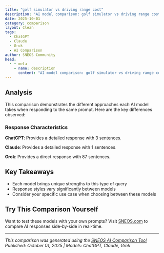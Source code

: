 ```yaml
---
title: "golf simulator vs driving range cost"
description: "AI model comparison: golf simulator vs driving range cost..."
date: 2025-10-01
category: comparison
layout: Clean
tags:
  - ChatGPT
  - Claude
  - Grok
  - AI Comparison
author: SNEOS Community
head:
  - - meta
    - name: description
      content: "AI model comparison: golf simulator vs driving range cost..."
---
```


<ChatComparison
  title="golf simulator vs driving range cost"
  prompt="golf simulator vs driving range cost"
  :responses='{"ChatGPT": "When comparing the costs of a golf simulator versus a traditional driving range, there are several factors to consider:\n\n### Golf Simulator Cost\n**Initial Investment:**\n- **Basic Home Simulator:** $1,000 - $5,000 (includes sensor, screen, basic software)\n- **Mid-Range Setup:** $5,000 - $15,000 (better sensors, improved software, impact mats, better screens)\n- **High-End Simulator:** $15,000 - $50,000\u002B (professional-grade systems with advanced ball tracking, high-resolution projectors, full enclosures, custom software)\n\n**Additional Costs:**\n- Space or room modification (lighting, flooring, ceiling height)\n- Software subscriptions or upgrades\n- Maintenance and occasional repairs\n- Electricity usage (minimal)\n\n**Pros:**\n- Use anytime indoors regardless of weather\n- Practice different courses around the world\n- Data analytics for improving game\n- Privacy and convenience\n\n---\n\n### Driving Range Cost\n**Per Visit Cost:**\n- Typical driving range balls: $5 - $15 per bucket depending on location and number of balls\n- Membership options may reduce per visit cost\n\n**Additional Costs:**\n- Travel time and cost to get there\n- Potential additional fees for lessons or special facilities\n\n**Pros:**\n- Real outdoor environment with real grass mats or turf\n- Social environment, space to move freely\n- Typically lower upfront cost (pay-as-you-go)\n\n---\n\n### Summary Comparison\n\n| Aspect | Golf Simulator | Driving Range |\n|------------------|--------------------------------|---------------------------------|\n| Upfront Cost | $1,000 to $50,000\u002B | Minimal (pay per ball bucket) |\n| Recurring Cost | Software updates, electricity | Cost per bucket (typically $5-$15) |\n| Convenience | Anytime, indoor, private | Weather dependent, travel needed |\n| Experience | Virtual courses, data analytics | Real driving outside |\n| Space Required | Dedicated indoor space | None, goes to range location |\n\n**Bottom Line:** \n- If you want a one-time investment for year-round practice and data analytics, a golf simulator is ideal but expensive upfront. \n- For occasional practice without high upfront costs, a driving range is more budget-friendly but less flexible.\n\nIf you need advice based on your budget or space, feel free to ask!", "Claude": "Here\u0027s a cost comparison between golf simulators and driving ranges:\n\n## **Golf Simulator Costs**\n\n**Home Purchase:**\n- Basic simulators: $2,000-$5,000\n- Mid-range: $15,000-$30,000\n- High-end: $50,000-$100,000\u002B\n- Installation/setup: $1,000-$5,000\n\n**Rental/Hourly:**\n- Indoor facilities: $25-$60/hour\n- Some offer memberships: $100-$300/month\n\n## **Driving Range Costs**\n\n**Per Visit:**\n- Small bucket (30-40 balls): $5-$8\n- Medium bucket (50-60 balls): $8-$12\n- Large bucket (80-100 balls): $12-$18\n\n**Memberships:**\n- Monthly unlimited: $50-$150\n- Annual passes: $500-$1,500\n\n## **Long-term Cost Analysis**\n\n**Break-even scenarios:**\n- If you visit a range 2-3x/week spending $10-15 each time, you\u0027d spend $1,000-$2,300 annually\n- A basic home simulator could pay for itself in 1-3 years\n- Simulator rentals become expensive with frequent use\n\n**Additional considerations:**\n- Simulators: No weather limitations, detailed analytics, course play\n- Ranges: Real ball flight, outdoor experience, no equipment maintenance\n- Ranges often include putting greens and short game areas\n\nThe best choice depends on your frequency of use, budget, and preferences for practice environment.", "Grok": "Comparing the cost of a golf simulator versus a driving range depends on various factors such as upfront costs, ongoing expenses, location, and usage frequency. Here\u0027s a breakdown to help you evaluate both options:\n\n---\n\n### Golf Simulator Costs\nGolf simulators are typically a more expensive option upfront but can be cost-effective over time for frequent golfers. Costs vary based on the type of simulator (basic, mid-range, or high-end) and whether you purchase or rent access.\n\n#### 1. Upfront Costs (Purchase)\n- **Basic Simulators**: $500 - $2,000\n - These are typically portable launch monitors (e.g., SkyTrak, Mevo) with basic software for swing analysis and virtual courses. Requires a hitting mat and sometimes a net or screen.\n - Additional equipment (mat, net, projector): ~$300 - $1,000.\n- **Mid-Range Simulators**: $10,000 - $25,000\n - Higher-quality systems (e.g., TrackMan, Foresight Sports GCQuad) with better graphics, more accurate data, and larger setups. May require a dedicated space, screen, and projector.\n- **High-End Simulators**: $30,000 - $70,000\u002B\n - Professional setups used in commercial settings or by serious golfers (e.g., Full Swing, TruGolf). Includes premium software, realistic visuals, and full room builds.\n\n#### 2. Installation Costs\n- If building a home simulator, installation (room setup, wiring, impact screen, etc.) can cost $1,000 - $5,000\u002B depending on complexity.\n- Commercial simulator rental spaces may have no upfront cost but charge hourly fees.\n\n#### 3. Ongoing Costs\n- **Software Subscriptions**: Many simulators require annual fees for course access or updates ($100 - $1,000/year).\n- **Maintenance**: Minimal, but occasional repairs for equipment (e.g., replacing mats or nets) may cost $100 - $500 over time.\n- **Electricity**: Running a simulator (lights, computer, projector) adds a small cost to your utility bill.\n\n#### 4. Commercial Simulator Access (Pay-Per-Use)\n- Many golf stores, bars, or entertainment venues offer simulator access for $20 - $50 per hour. This is a good option if you don\u2019t want to invest in owning one.\n\n#### 5. Long-Term Value\n- Best for frequent golfers who want convenience, year-round practice (regardless of weather), and detailed swing analytics.\n- Simulators also offer virtual rounds on famous courses, which can be a unique experience.\n\n---\n\n### Driving Range Costs\nDriving ranges are typically cheaper upfront but can add up over time depending on how often you go and the quality of the facility.\n\n#### 1. Per-Session Costs\n- **Bucket of Balls**: $5 - $15 per bucket (50-100 balls), depending on the range and location.\n - High-end ranges or those in urban areas may charge more.\n- **Mat or Grass Fees**: Some ranges charge extra for grass tees or premium bays ($5 - $10 additional).\n- **Club Rentals**: If you don\u2019t own clubs, rentals may cost $5 - $20 per session.\n\n#### 2. Membership or Bulk Packages\n- Some driving ranges offer memberships or bulk ball purchases for frequent visitors, costing $50 - $200/month for unlimited or discounted access.\n\n#### 3. Travel Costs\n- Driving to a range involves fuel, parking fees (if applicable), and time. These vary based on distance and location.\n- Urban ranges may have higher parking or access fees.\n\n#### 4. Ongoing Costs\n- No significant maintenance or subscription fees like simulators, but repeated visits add up.\n- Weather dependency: You may not be able to practice during rain, snow, or extreme heat unless the range is covered.\n\n#### 5. Long-Term Value\n- Best for occasional golfers or those who prefer hitting real balls and enjoying the outdoor experience.\n- Less upfront investment but recurring costs for each visit.\n\n---\n\n### Cost Comparison Over Time (Hypothetical Example)\nLet\u2019s assume a golfer practices **3 times per week** for a year (156 sessions).\n\n- **Driving Range**:\n - $10 per bucket of balls x 156 sessions = $1,560/year.\n - Add travel costs (e.g., $5/trip x 156) = $780/year.\n - Total: ~$2,340/year.\n- **Golf Simulator (Owned)**:\n - Mid-range simulator: $15,000 upfront.\n - Software subscription: $500/year.\n - Electricity and minor maintenance: $200/year.\n - Total (first year): $15,700.\n - Total (subsequent years): $700/year.\n- **Golf Simulator (Commercial Rental)**:\n - $30 per hour x 156 sessions = $4,680/year.\n\n**Break-Even Point for Owning a Simulator**: If you spend $2,340/year at the driving range, a $15,000 simulator would take about **6.4 years** to break even. After that, the simulator becomes cheaper annually.\n\n---\n\n### Other Factors to Consider\n1. **Convenience**:\n - Simulator: Practice anytime at home or a nearby facility, no travel or weather concerns.\n - Driving Range: Requires travel and is weather-dependent unless covered.\n2. **Experience**:\n - Simulator: Offers swing analytics, virtual courses, and entertainment value.\n - Driving Range: Real ball flight, outdoor feel, and often a social atmosphere.\n3. **Space**:\n - Simulator: Requires dedicated space for home setups (garage, basement, etc.).\n - Driving Range: No space needed at home.\n4. **Skill Development**:\n - Simulators provide detailed feedback (launch angle, spin rate, etc.), which is great for improvement.\n - Driving ranges allow you to see actual ball flight, which can be more realistic for distance and shot shaping.\n\n---\n\n### Which is Cheaper?\n- **Short-Term (1-3 years)**: Driving ranges are cheaper if you don\u2019t go frequently or live near an affordable range.\n- **Long-Term (5\u002B years)**: Owning a golf simulator can be more cost-effective for frequent golfers, especially if you factor in convenience and savings on travel.\n- **Occasional Use**: Driving ranges or pay-per-use simulators are better to avoid high upfront costs.\n\n### Recommendation\n- If you golf irregularly or enjoy the social/outdoor aspect, stick to driving ranges.\n- If you\u2019re a serious golfer, live far from a range, or want year-round practice, consider investing in a simulator or using commercial simulator facilities.\n\nLet me know if you\u2019d like help with specific simulator models or local range pricing!"}' 
  published-date="18:18"
/>

## Analysis

This comparison demonstrates the different approaches each AI model takes when responding to the same prompt. Here are the key differences observed:

### Response Characteristics

**ChatGPT**: Provides a detailed response with 3 sentences. 

**Claude**: Provides a detailed response with 1 sentences. 

**Grok**: Provides a direct response with 87 sentences. 

## Key Takeaways

- Each model brings unique strengths to this type of query
- Response styles vary significantly between models
- Consider your specific use case when choosing between these models

## Try This Comparison Yourself

Want to test these models with your own prompts? Visit [SNEOS.com](https://sneos.com) to compare AI responses side-by-side in real-time.

---

*This comparison was generated using the [SNEOS AI Comparison Tool](https://sneos.com)*
*Published: October 01, 2025 | Models: ChatGPT, Claude, Grok*

